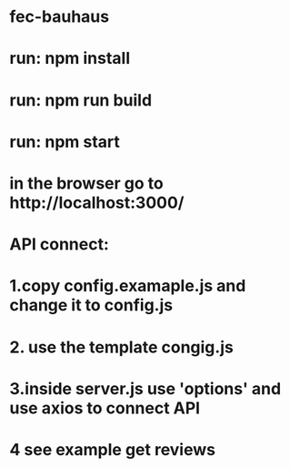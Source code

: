 # fec-bauhaus
# run: npm install
# run: npm run build
# run: npm start
# in the browser go to http://localhost:3000/

# API connect:
# 1.copy config.examaple.js and change it to config.js
# 2. use the template congig.js
# 3.inside server.js use 'options' and use axios to connect API
# 4 see example get reviews
